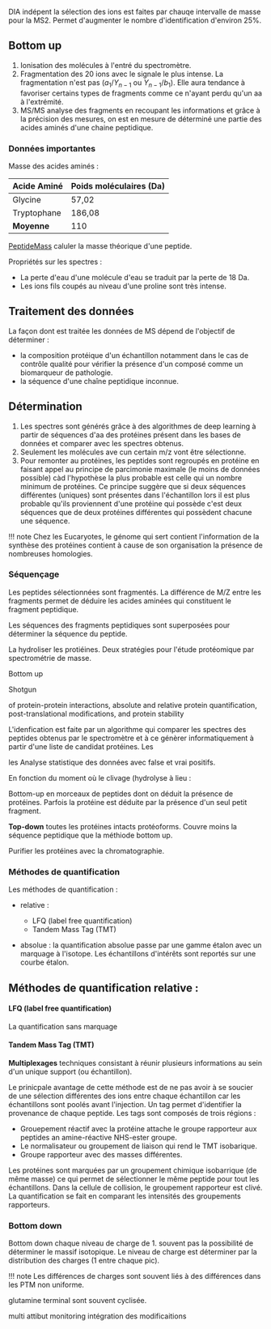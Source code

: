 
DIA indépent la sélection des ions est faites par chauqe intervalle de masse pour la MS2. Permet d'augmenter le nombre d'identification d'environ 25%.

## Bottom up

1. Ionisation des molécules à l'entré du spectromètre.
2. Fragmentation des 20 ions avec le signale le plus intense. La fragmentation n'est pas ($a_1/Y_{n-1}$ ou $Y_{n-1} / b_1$). Elle aura tendance à favoriser certains types de fragments comme ce n'ayant perdu qu'un aa à l'extrémité.
3. MS/MS analyse des fragments en recoupant les informations et grâce à la précision des mesures, on est en mesure de déterminé une partie des acides aminés d'une chaine peptidique.

### Données importantes

Masse des acides aminés :

Acide Aminé | Poids moléculaires (Da)
---|---
Glycine | 57,02
Tryptophane | 186,08
__Moyenne__ | 110

[PeptideMass](https://web.expasy.org/peptide_mass/) caluler la masse théorique d'une peptide.

Propriétés sur les spectres :

* La perte d'eau d'une molécule d'eau se traduit par la perte de 18 Da.
* Les ions fils coupés au niveau d'une proline sont très intense.

## Traitement des données

La façon dont est traitée les données de MS dépend de l'objectif de
déterminer :

* la composition protéique d'un échantillon notamment dans le cas de contrôle qualité pour vérifier la présence d'un composé comme un biomarqueur de pathologie.
* la séquence d'une chaîne peptidique inconnue.

## Détermination

1. Les spectres sont générés grâce à des algorithmes de deep learning à partir de séquences d'aa des protéines présent dans les bases de données et comparer avec les spectres obtenus.
2. Seulement les molécules ave cun certain m/z vont être sélectionne.
3. Pour remonter au protéines, les peptides sont regroupés en protéine en faisant appel au principe de parcimonie maximale (le moins de données possible) càd l'hypothèse la plus probable est celle qui un nombre minimum de protéines. Ce principe suggère que si deux séquences différentes (uniques) sont présentes dans l'échantillon lors il est plus probable qu'ils proviennent d'une protéine qui possède c'est deux séquences que de deux protéines différentes qui possèdent chacune une séquence.

!!! note
    Chez les Eucaryotes, le génome qui sert contient l'information de la synthèse des protéines contient à cause de son organisation la présence de nombreuses homologies.

### Séquençage

Les peptides sélectionnées sont fragmentés. La différence de M/Z entre les fragments permet de déduire les acides aminées qui constituent le fragment peptidique.

Les séquences des fragments peptidiques sont superposées pour déterminer la séquence du peptide.

La hydroliser les protiéines. Deux stratégies pour l'étude protéomique par spectrométrie de masse.

Bottom up

Shotgun

of protein-protein interactions, absolute and relative protein
quantification, post-translational modifications, and protein stability

L'idenfication est faite par un algorithme qui comparer les spectres des peptides obtenus par le spectromètre et à ce génèrer informatiquement à partir d'une liste de candidat protéines. Les 

les 
Analyse statistique des données avec false et vrai positifs.

En fonction du moment où le clivage (hydrolyse à lieu :

Bottom-up en morceaux de peptides dont on déduit la présence de protéines. Parfois la protéine est déduite par la présence d'un seul petit fragment.

__Top-down__ toutes les protéines intacts protéoforms. Couvre moins la séquence peptidique que la méthiode bottom up.

Purifier les protéines avec la chromatographie.

### Méthodes de quantification

Les méthodes de quantification :

- relative :
  - LFQ (label free quantification)
  - Tandem Mass Tag (TMT)
  
- absolue : la quantification absolue passe par une gamme étalon avec un marquage à l'isotope. Les échantillons d'intérêts sont reportés sur une courbe étalon.


Méthodes de quantification relative :
  - 

#### LFQ (label free quantification)

La quantification sans marquage 

#### Tandem Mass Tag (TMT)

__Multiplexages__ techniques consistant à réunir plusieurs informations au sein d'un unique support (ou échantillon).

Le prinicpale avantage de cette méthode est de ne pas avoir à se soucier de une sélection différentes des ions entre chaque échantillon car les échantillons sont poolés avant l'injection. Un tag permet d'identifier la provenance de chaque peptide. Les tags sont composés de trois régions :

* Grouepement réactif avec la protéine attache le groupe rapporteur aux peptides an amine-réactive NHS-ester groupe.
* Le normalisateur ou groupement de liaison qui rend le TMT isobarique.
* Groupe rapporteur avec des masses différentes.

Les protéines sont marquées par un groupement chimique isobarrique (de même masse) ce qui permet de sélectionner le même peptide pour tout les échantillons. Dans la cellule de collision, le groupement rapporteur est clivé. La quantification se fait en comparant les intensités des groupements rapporteurs. 

### Bottom down


Bottom down chaque niveau de charge de 1. souvent pas la possibilité de déterminer le massif isotopique. Le niveau de charge est déterminer par la distribution des charges (1 entre chaque pic).

!!! note
    Les différences de charges sont souvent liés à des différences dans les PTM non uniforme.

glutamine terminal sont souvent cyclisée.

multi attibut monitoring intégration des modificaitions 

